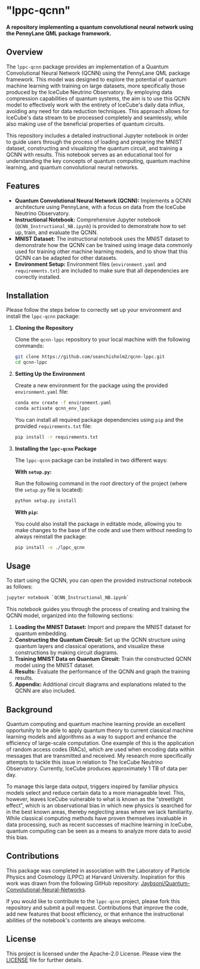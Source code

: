 # "lppc-qcnn"

**A repository implementing a quantum convolutional neural network using the PennyLane QML package framework.**

## Overview

The `lppc-qcnn` package provides an implementation of a Quantum Convolutional Neural Network (QCNN) using the PennyLane QML package framework. This model was designed to explore the potential of quantum machine learning with training on large datasets, more specifically those produced by the IceCube Neutrino Observatory. By employing data compression capabilities of quantum systems, the aim is to use this QCNN model to effectively work with the entirety of IceCube's daily data influx, avoiding any need for data reduction techniques. This approach allows for IceCube's data stream to be processed completely and seamlessly, while also making use of the beneficial properties of quantum circuits.

This repository includes a detailed instructional Jupyter notebook in order to guide users through the process of loading and preparing the MNIST dataset, constructing and visualizing the quantum circuit, and training a QCNN with results. This notebook serves as an educational tool for understanding the key concepts of quantum computing, quantum machine learning, and quantum convolutional neural networks.

## Features

- **Quantum Convolutional Neural Network (QCNN):** Implements a QCNN architecture using PennyLane, with a focus on data from the IceCube Neutrino Observatory.
- **Instructional Notebook:** Comprehensive Jupyter notebook (`QCNN_Instructional_NB.ipynb`) is provided to demonstrate how to set up, train, and evaluate the QCNN.
- **MNIST Dataset:** The instructional notebook uses the MNIST dataset to demonstrate how the QCNN can be trained using image data commonly used for training other machine learning models, and to show that this QCNN can be adapted for other datasets.
- **Environment Setup:** Environment files (`environment.yaml` and `requirements.txt`) are included to make sure that all dependencies are correctly installed.

## Installation

Please follow the steps below to correctly set up your environment and install the `lppc-qcnn` package:

1. **Cloning the Repository**

   Clone the `qcnn-lppc` repository to your local machine with the following commands:

   ```bash
   git clone https://github.com/seanchisholm2/qcnn-lppc.git
   cd qcnn-lppc
   ```

2. **Setting Up the Environment**

   Create a new environment for the package using the provided `environment.yaml` file:

   ```bash
   conda env create -f environment.yaml
   conda activate qcnn_env_lppc
   ```

   You can install all required package dependencies using `pip` and the provided `requirements.txt` file:

   ```bash
   pip install -r requirements.txt
   ```

3. **Installing the `lppc-qcnn` Package**

   The `lppc-qcnn` package can be installed in two different ways:

   **With `setup.py`:**

   Run the following command in the root directory of the project (where the `setup.py` file is located):

   ```bash
   python setup.py install
   ```

   **With `pip`:**

   You could also install the package in editable mode, allowing you to make changes to the base of the code and use them without needing to always reinstall the package:

   ```bash
   pip install -e ./lppc_qcnn
   ```

## Usage

To start using the QCNN, you can open the provided instructional notebook as follows:

```bash
jupyter notebook `QCNN_Instructional_NB.ipynb`
```

This notebook guides you through the process of creating and training the QCNN model, organized into the following sections:

1. **Loading the MNIST Dataset:** Import and prepare the MNIST dataset for quantum embedding.
2. **Constructing the Quantum Circuit:** Set up the QCNN structure using quantum layers and classical operations, and visualize these constructions by making circuit diagrams.
3. **Training MNIST Data on Quantum Circuit:** Train the constructed QCNN model using the MNIST dataset.
4. **Results:** Evaluate the performance of the QCNN and graph the training results.
5. **Appendix:** Additional circuit diagrams and explanations related to the QCNN are also included.

## Background

Quantum computing and quantum machine learning provide an excellent opportunity to be able to apply quantum theory to current classical machine learning models and algorithms as a way to support and enhance the efficiency of large-scale computation. One example of this is the application of random access codes (RACs), which are used when encoding data within messages that are transmitted and received. My research more specifically attempts to tackle this issue in relation to The IceCube Neutrino Observatory. Currently, IceCube produces approximately 1 TB of data per day.

To manage this large data output, triggers inspired by familiar physics models select and reduce certain data to a more manageable level. This, however, leaves IceCube vulnerable to what is known as the “streetlight effect”, which is an observational bias in which new physics is searched for in the best known areas, thereby neglecting areas where we lack familiarity. While classical computing methods have proven themselves invaluable in data processing, such as recent successes of machine learning in IceCube, quantum computing can be seen as a means to analyze more data to avoid this bias. 

## Contributions

This package was completed in association with the Laboratory of Particle Physics and Cosmology (LPPC) at Harvard University. Inspiration for this work was drawn from the following GitHub repository: [Jaybsoni/Quantum-Convolutional-Neural-Networks](https://github.com/Jaybsoni/Quantum-Convolutional-Neural-Networks).

If you would like to contribute to the `lppc-qcnn` project, please fork this repository and submit a pull request. Contributions that improve the code, add new features that boost efficiency, or that enhance the instructional abilities of the notebook's contents are always welcome.

## License

This project is licensed under the Apache-2.0 License. Please view the [LICENSE](LICENSE) file for further details.
